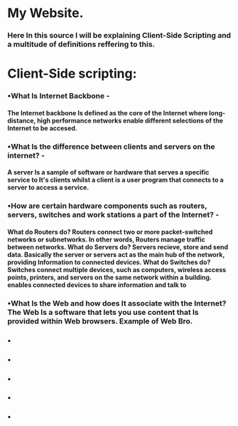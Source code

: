 <h1> My Website.
<h3> Here In this source I will be explaining Client-Side Scripting and a multitude of definitions reffering to this.
 
<h1> Client-Side scripting:
<h3> •What Is Internet Backbone - <h4> The Internet backbone Is defined as the core of the Internet where long-distance, high performance networks enable different selections of the Internet to be accesed. 
<h3> •What Is the difference between clients and servers on the internet? - <h4> A server Is a sample of software or hardware that  serves a specific service to It's clients whilst a client is a user program that connects to a server to access a service. 
<h3> •How are certain hardware components such as routers, servers, switches and work stations a part of the Internet? - <h4> What do Routers do? Routers connect two or more packet-switched networks or subnetworks. In other words, Routers manage traffic between networks. What do Servers do? Servers recieve, store and send data. Basically the server or servers act as the main hub of the network, providing Information to connected devices. What do Switches do? Switches connect multiple devices, such as computers, wireless access points, printers, and servers on the same network within a building. enables connected devices to share information and talk to
<h3> •What Is the Web and how does It associate with the Internet? The Web Is a software that lets you use content that Is provided within Web browsers. Example of Web Bro. 
<h3> •
<h3> •
<h3> •
<h3> •
<h3> •

